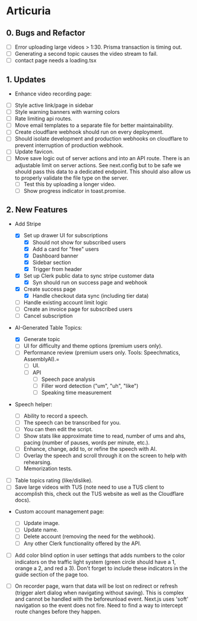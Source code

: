 # Articuria

## 0. Bugs and Refactor

- [ ] Error uploading large videos > 1:30. Prisma transaction is timing out.
- [ ] Generating a second topic causes the video stream to fail.
- [ ] contact page needs a loading.tsx

## 1. Updates

- Enhance video recording page:

- [ ] Style active link/page in sidebar
- [ ] Style warning banners with warning colors
- [ ] Rate limiting api routes.
- [ ] Move email templates to a separate file for better maintainability.
- [ ] Create cloudflare webhook should run on every deployment.
- [ ] Should isolate development and production webhooks on cloudflare to prevent interruption of production webhook.
- [ ] Update favicon.
- [ ] Move save logic out of server actions and into an API route. There is an adjustable limit on server actions. See next.config but to be safe we should pass this data to a dedicated endpoint. This should also allow us to properly validate the file type on the server.
  - [ ] Test this by uploading a longer video.
  - [ ] Show progress indicator in toast.promise.

## 2. New Features

- Add Stripe

  - [x] Set up drawer UI for subscriptions
    - [x] Should not show for subscribed users
    - [x] Add a card for "free" users
    - [x] Dashboard banner
    - [x] Sidebar section
    - [x] Trigger from header
  - [x] Set up Clerk public data to sync stripe customer data
    - [x] Syn should run on success page and webhook
  - [x] Create success page
    - [x] Handle checkout data sync (including tier data)
  - [ ] Handle existing account limit logic
  - [ ] Create an invoice page for subscribed users
  - [ ] Cancel subscription

- AI-Generated Table Topics:

  - [x] Generate topic
  - [ ] UI for difficulty and theme options (premium users only).
  - [ ] Performance review (premium users only. Tools: Speechmatics, AssemblyAI).=
    - [ ] UI.
    - [ ] API
      - [ ] Speech pace analysis
      - [ ] Filler word detection ("um", "uh", "like")
      - [ ] Speaking time measurement

- Speech helper:

  - [ ] Ability to record a speech.
  - [ ] The speech can be transcribed for you.
  - [ ] You can then edit the script.
  - [ ] Show stats like approximate time to read, number of ums and ahs, pacing (number of pauses, words per minute, etc.).
  - [ ] Enhance, change, add to, or refine the speech with AI.
  - [ ] Overlay the speech and scroll through it on the screen to help with rehearsing.
  - [ ] Memorization tests.

- [ ] Table topics rating (like/dislike).
- [ ] Save large videos with TUS (note need to use a TUS client to accomplish this, check out the TUS website as well as the Cloudflare docs).

- Custom account management page:

  - [ ] Update image.
  - [ ] Update name.
  - [ ] Delete account (removing the need for the webhook).
  - [ ] Any other Clerk functionality offered by the API.

- [ ] Add color blind option in user settings that adds numbers to the color indicators on the traffic light system (green circle should have a 1, orange a 2, and red a 3). Don't forget to include these indicators in the guide section of the page too.

- [ ] On recorder page, warn that data will be lost on redirect or refresh (trigger alert dialog when navigating without saving). This is complex and cannot be handled with the beforeunload event. Next.js uses 'soft' navigation so the event does not fire. Need to find a way to intercept route changes before they happen.
